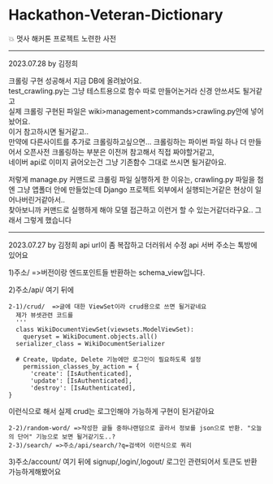 # Hackathon-Veteran-Dictionary
💥 멋사 해커톤 프로젝트 노련한 사전

-----
2023.07.28 by 김정희

크롤링 구현 성공해서 지금 DB에 올려놨어요. <br>
test_crawling.py는 그냥 테스트용으로 함수 따로 만들어논거라 신경 안쓰셔도 될거같고 <br>
실제 크롤링 구현된 파일은 wiki>management>commands>crawling.py안에 넣어놨어요.  <br>
이거 참고하시면 될거같고.. <br>
만약에 다른사이트를 추가로 크롤링하고싶으면... 크롤링하는 파이썬 파일 하나 더 만들어서 오픈사전 크롤링하는 부분은 이전꺼 참고해서 직접 짜야할거같고, <br>
네이버 api로 이미지 긁어오는건 그냥 기존함수 그대로 쓰시면 될거같아요.  <br>

저렇게 manage.py 커맨드로 크롤링 파일 실행하게 한 이유는, crawling.py 파일을 첨엔 그냥 앱폴더 안에 만들었는데 Django 프로젝트 외부에서 실행되는거같은 현상이 일어나버린거같아서.. <br>
찾아보니까 커맨드로 실행하게 해야 모델 접근하고 이런거 할 수 있는거같더라구요.. 그래서 그렇게 했습니다

----------------------

2023.07.27
by 김정희
api url이 좀 복잡하고 더러워서 수정
api 서버 주소는 톡방에 있어요

1)주소/ =>버전이랑 엔드포인트들 반환하는 schema_view입니다.

2)주소/api/
  여기 뒤에
  
    2-1)/crud/  =>글에 대한 ViewSet이라 crud용으로 쓰면 될거같네요
      제가 뷰셋관련 코드를
      '''
      class WikiDocumentViewSet(viewsets.ModelViewSet):
        queryset = WikiDocument.objects.all()
      serializer_class = WikiDocumentSerializer

      # Create, Update, Delete 기능에만 로그인이 필요하도록 설정
        permission_classes_by_action = {
          'create': [IsAuthenticated],
          'update': [IsAuthenticated],
          'destroy': [IsAuthenticated],
    } 
  이런식으로 해서 실제 crud는 로그인해야 가능하게 구현이 된거같아요
    
    2-2)/random-word/ =>작성한 글들 중하나랜덤으로 골라서 정보를 json으로 반환. "오늘의 단어" 기능으로 보면 될거같기도..?
    2-3)/search/ =>주소/api/search/?q=검색어 이런식으로 쿼리
    
3)주소/account/
  여기 뒤에
  signup/,login/,logout/ 로그인 관련되어서 토큰도 반환 가능하게해봤어요
